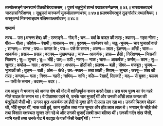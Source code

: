 **तस्योत्सङ्गे घनश्यामं पीतकौशेयवाससम् ।** **पुरुषं चतुर्भुजं शान्तं पद्मपत्रारुणेक्षणम् ॥ ४६॥** **चारुप्रसन्नवदनं चारुहासनिरीक्षणम् ।** **सुभ्रून्नसं चारुकर्णं सुकपोलारुणाधरम् ॥ ४७॥** **प्रलश्बपीवरभुजं तुङ्गांसोर:स्थलश्रियम् ।** **कश्बुकण्ठं निश्ननाङ्क्षभ वलिमत्पल्लवोदरम् ॥ ४८॥** 

**शब्दार्थ** 

**तस्य—** **उस (अनन्त शेष) की** **; उत्सङ्गे—** **गोद में** **; घन—** **वर्षा के बादल की तरह** **; श्यामम्—** **गहरा नीला** **; पीत—** **पीला** **;** **कौशेय—** **रेशमी** **; वाससम्—** **वष** **; पुरुषम्—** **परमेश्वर को** **; चतु:-भुजम्—** **चार भुजाओं वाले** **; शान्तम्—** **शान्त** **; पद्म—** **कमल** **के** **; पत्र—** **पत्ते के समान** **; अरुण—** **लाल** **; ईक्षणम्—** **आँखें** **; चारु—** **आकर्षक** **; प्रसन्न—** **प्रसन्न** **; वदनम्—** **मुखमण्डल** **; चारु—** **आकर्षक** **; हास—** **हँसी** **; निरीक्षणम्—** **जिसकी चितवन** **; सु—** **सुन्दर** **; भ्रू—** **भौंहें** **; उत्—** **उठी** **; नसम्—** **नाक** **; चारु—** **आकर्षक** **;** **कर्णम्—** **कान** **; सु—** **सुन्दर** **; कपोल—** **गाल** **; अरुण—** **लाल** **; अधरम्—** **होंठों को** **; प्रलश्ब—** **बड़ी** **; पीवर—** **मजबूत** **; भुजम्—** **भुजाओं को** **; तुङ्ग—** **उठी** **; अंस—** **कंधे** **; उर:-स्थल—** **तथा छाती** **; श्रियम्—** **सुन्दर** **; कश्बु—** **शंख की तरह** **; कण्ठम्—** **गला** **;** **निश्न—** **गहरी** **; नाभिम्—** **नाभि** **; वलि—** **रेखाएँ, सिलवटें** **; मत्—** **से युक्त** **; पल्लव—** **पत्ती के समान** **; उदरम्—** **उदर।** **.** 

**तब अक्रूर ने भगवान् को अनन्त शेष की गोद में शान्तिपूर्वक शयन करते देखा। उस परम** **पुरुष का रंग गहरे नीले बादल के समान था। वे पीताश्बर पहने थे, उनके चार भुजाएँ थीं और** **उनकी आँखें लाल कमल की पंखुडिय़ों जैसी थीं। उनका मुख आकर्षक एवं हँसी से युक्त होने** **से प्रसन्न लग रहा था। उनकी चितवन मोहक थी, भौंहें सुन्दर थीं, नाक उठी हुई, कान सुडौल** **तथा गाल सुन्दर और होंठ लाल लाल थे। भगवान् के चौड़े कंधे तथा विशाल वक्षस्थल सुन्दर** **लग रहे थे और उनकी भुजाएँ लश्बी तथा बलिष्ठ थीं। उनकी गर्दन शंख जैसी, नाभि गहरी तथा** **उनके पेट में वटवृक्ष के पत्तों जैसी रेखाएँ थीं।** **** 